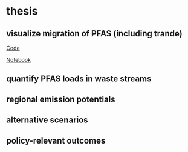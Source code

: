 # thesis
## visualize migration of PFAS (including trande)
[Code](https://github.com/be325/thesis/blob/main/Visualize%20global%20PFAS%20migration%20patterns)

[Notebook](https://colab.research.google.com/drive/11Bh20MXTXdjnAVs19fu267PZS88qUgwC?usp=sharing)
## quantify PFAS loads in waste streams
## regional emission potentials
## alternative scenarios
## policy-relevant outcomes
